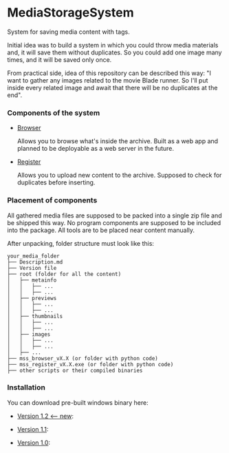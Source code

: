 # MediaStorageSystem

System for saving media content with tags.

Initial idea was to build a system in which you could 
throw media materials and, it will save them without duplicates.
So you could add one image many times, and it will be saved only once.

From practical side, idea of this repository can be described this way: 
"I want to gather any images related to the movie Blade runner. 
So I'll put inside every related image and await that there will 
be no duplicates at the end".

### Components of the system

- [Browser](mss_browser/README.md)
    
    Allows you to browse what's inside the archive. 
    Built as a web app and planned to be deployable as a web server in the future.


- [Register](mss_register/README.md)
    
    Allows you to upload new content to the archive. 
    Supposed to check for duplicates before inserting.
  
### Placement of components

All gathered media files are supposed to be packed into a 
single zip file and be shipped this way. No program components 
are supposed to be included into the package. All tools are to be 
placed near content manually.

After unpacking, folder structure must look like this:
```
your_media_folder
├── Description.md
├── Version file
├── root (folder for all the content)
│   ├── metainfo
│   │   ├── ...
│   │   ├── ...
│   ├── previews
│   │   ├── ...
│   │   ├── ...
│   ├── thumbnails
│   │   ├── ...
│   │   ├── ...
│   ├── images
│   │   ├── ...
│   │   ├── ...
│   ├── ...
├── mss_browser_vX.X (or folder with python code)
├── mss_register_vX.X.exe (or folder with python code)
├── other scripts or their compiled binaries
```

### Installation

You can download pre-built windows binary here:
- [Version 1.2  <-- new](https://github.com/IgorZyktin/MediaStorageSystem/blob/main/mss_browser_v1.2.zip):
  

- [Version 1.1](https://github.com/IgorZyktin/MediaStorageSystem/blob/main/mss_browser_v1.1.zip):
- [Version 1.0](https://github.com/IgorZyktin/MediaStorageSystem/blob/main/mss_browser_v1.0.zip):
